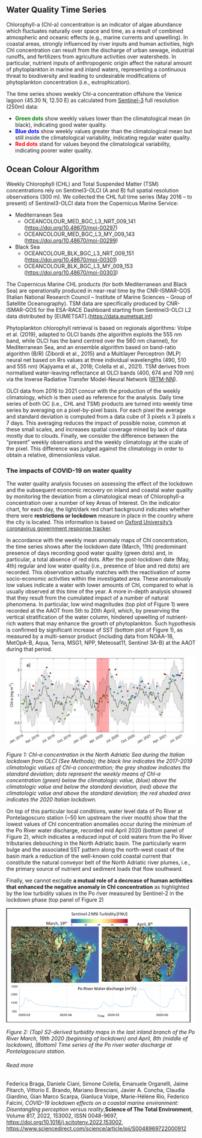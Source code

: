## Water Quality Time Series

Chlorophyll-a (Chl-a) concentration is an indicator of algae abundance which fluctuates naturally over space and time, as a result of combined atmospheric and oceanic effects (e.g., marine currents and upwelling). In coastal areas, strongly influenced by river inputs and human activities, high Chl concentration can result from the discharge of urban sewage, industrial runoffs, and fertilizers from agriculture activities over watersheds. In particular, nutrient inputs of anthropogenic origin affect the natural amount of phytoplankton in marine and inland waters, representing a continuous threat to biodiversity and leading to undesirable modifications of phytoplankton concentration (i.e., eutrophication).

The time series shows weekly Chl-a concentration offshore the Venice lagoon (45.30 N, 12.50 E) as calculated from [Sentinel-3](https://sentinel.esa.int/web/sentinel/user-guides/sentinel-3-olci) full resolution (250m) data:

* **<span style="color:green">Green dots</span>** show weekly values lower than the climatological mean (in black), indicating good water quality.
* **<span style="color:blue">Blue dots</span>** show weekly values greater than the climatological mean but still inside the climatological variability, indicating regular water quality.
* **<span style="color:red">Red dots</span>** stand for values beyond the climatological variability, indicating poorer water quality.

## Ocean Colour Algorithm

Weekly Chlorophyll (CHL) and Total Suspended Matter (TSM) concentrations rely on Sentinel3-OLCI (A and B) full spatial resolution observations (300 m). We collected the CHL full time series (May 2016 – to present) of Sentinel3-OLCI data from the Copernicus Marine Service:
- Mediterranean Sea
  - OCEANCOLOUR_MED_BGC_L3_NRT_009_141 (https://doi.org/10.48670/moi-00297)
  - OCEANCOLOUR_MED_BGC_L3_MY_009_143 (https://doi.org/10.48670/moi-00299)
- Black Sea
  - OCEANCOLOUR_BLK_BGC_L3_NRT_009_151 (https://doi.org/10.48670/moi-00301)
  - OCEANCOLOUR_BLK_BGC_L3_MY_009_153 (https://doi.org/10.48670/moi-00303)

The Copernicus Marine CHL products (for both Mediterranean and Black Sea) are operationally produced in near-real time by the CNR-ISMAR-GOS (Italian National Research Council – Institute of Marine Sciences – Group of Satellite Oceanography).
TSM data are specifically produced by CNR-ISMAR-GOS for the ESA-RACE Dashboard starting from Sentinel3-OLCI L2 data distributed by [EUMETSAT].(https://data.eumetsat.int)

Phytoplankton chlorophyll retrieval is based on regionals algorithms: Volpe et al. (2019), adapted to OLCI bands (the algorithm exploits the 555 nm band, while OLCI has the band centred over the 560 nm channel), for Mediterranean Sea, and an ensemble algorithm based on band-ratio algorithm (B/R) (Zibordi et al., 2015) and a Multilayer Perceptron (MLP) neural net based on Rrs values at three individual wavelengths (490, 510 and 555 nm) (Kajiyama et al., 2018; Colella et al., 2021). TSM derives from normalised water-leaving reflectance at OLCI bands (400, 674 and 709 nm) via the Inverse Radiative Transfer Model-Neural Network ([IRTM-NN](https://sentinels.copernicus.eu/web/sentinel/technical-guides/sentinel-3-olci/level-2/imt-neural-net)). 

OLCI data from 2016 to 2021 concur with the production of the weekly climatology, which is then used as reference for the analysis. 
Daily time series of both OC (i.e., CHL and TSM) products are turned into weekly time series by averaging on a pixel-by-pixel basis. For each pixel the average and standard deviation is computed from a data cube of 3 pixels x 3 pixels x 7 days. This averaging reduces the impact of possible noise, common at these small scales, and increases spatial coverage mined by lack of data mostly due to clouds. Finally, we consider the difference between the “present” weekly observations and the weekly climatology at the scale of the pixel. This difference was judged against the climatology in order to obtain a relative, dimensionless value.



### The impacts of COVID-19 on water quality
The water quality analysis focuses on assessing the effect of the lockdown and the subsequent economic recovery on inland and coastal water quality by monitoring the deviation from a climatological mean of Chlorophyll-a concentration over a number of key Areas of Interest. 
On the indicator chart, for each day, the light/dark red chart background indicates whether there were **restrictions or lockdown** measure in place in the country where the city is located. This information is based on [Oxford University’s coronavirus government response tracker](https://covidtracker.bsg.ox.ac.uk/). 

In accordance with the weekly mean anomaly maps of Chl concentration, the time series shows after the lockdown date (March, 11th) predominant presence of days recording good water quality (green dots) and, in particular, a total absence of red dots. After the post-lockdown date (May, 4th) regular and low water quality (i.e., presence of blue and red dots) are recorded. This observation actually matches with the reactivation of some socio-economic activities within the investigated area. These anomalously low values indicate a water with lower amounts of Chl, compared to what is usually observed at this time of the year. A more in-depth analysis showed that they result from the cumulated impact of a number of natural phenomena. In particular, low wind magnitudes (top plot of Figure 1) were recorded at the AAOT from 5th to 20th April, which, by preserving the vertical stratification of the water column, hindered upwelling of nutrient-rich waters that may enhance the growth of phytoplankton. Such hypothesis is confirmed by significant increase of SST (bottom plot of Figure 1), as measured by a multi-sensor product (including data from NOAA-18, MetOpA-B, Aqua, Terra, MSG1, NPP, Meteosat11, Sentinel 3A-B) at the AAOT  during that period.

![](https://raw.githubusercontent.com/eurodatacube/eodash-assets/main/collections/N3_regional_water_quality_timeseries/N3-Fig1.png)

*Figure 1: Chl-a concentration in the North Adriatic Sea during the Italian lockdown from OLCI (See Methods); the black line indicates the 2017–2019 climatologic values of Chl-a concentration; the grey shadow indicates the standard deviation; dots represent the weekly means of Chl-a concentration (green) below the climatologic value, (blue) above the climatologic value and below the standard deviation, (red) above the climatologic value and above the standard deviation; the red shaded area indicates the 2020 Italian lockdown.*

On top of this particular local conditions, water level data of Po River at Pontelagoscuro station (\~50 km upstream the river mouth) show that the lowest values of Chl concentration anomalies occur during the minimum of the Po River water discharge, recorded mid April 2020 (bottom panel of Figure 2), which indicates a reduced input of cold waters from the Po River tributaries debouching in the North Adriatic basin. The particularly warm bulge and the associated SST pattern along the north-west coast of the basin mark a reduction of the well-known cold coastal current that constitute the natural conveyor belt of the North Adriatic river plumes, i.e., the primary source of nutrient and sediment loads that flow southward.

Finally, we cannot exclude **a mutual role of a decrease of human activities that enhanced the negative anomaly in Chl concentration** as highlighted by the low turbidity values in the Po river measured by Sentinel-2 in the lockdown phase (top panel of Figure 2)

![](https://raw.githubusercontent.com/eurodatacube/eodash-assets/main/collections/N3_regional_water_quality_timeseries/N3-Fig2.png)

*Figure 2: (Top) S2-derived turbidity maps in the last inland branch of the Po River March, 19th 2020 (beginning of lockdown) and April, 8th (middle of lockdown), (Bottom) Time series of the Po river water discharge at Pontelagoscuro station.*

###### Read more

Federica Braga, Daniele Ciani, Simone Colella, Emanuele Organelli, Jaime Pitarch, Vittorio E. Brando, Mariano Bresciani, Javier A. Concha, Claudia Giardino, Gian Marco Scarpa, Gianluca Volpe, Marie-Hélène Rio, Federico Falcini,
*COVID-19 lockdown effects on a coastal marine environment: Disentangling perception versus reality*,**Science of The Total Environment**,
Volume 817, 2022, 153002, ISSN 0048-9697, https://doi.org/10.1016/j.scitotenv.2022.153002, https://www.sciencedirect.com/science/article/pii/S0048969722000912



